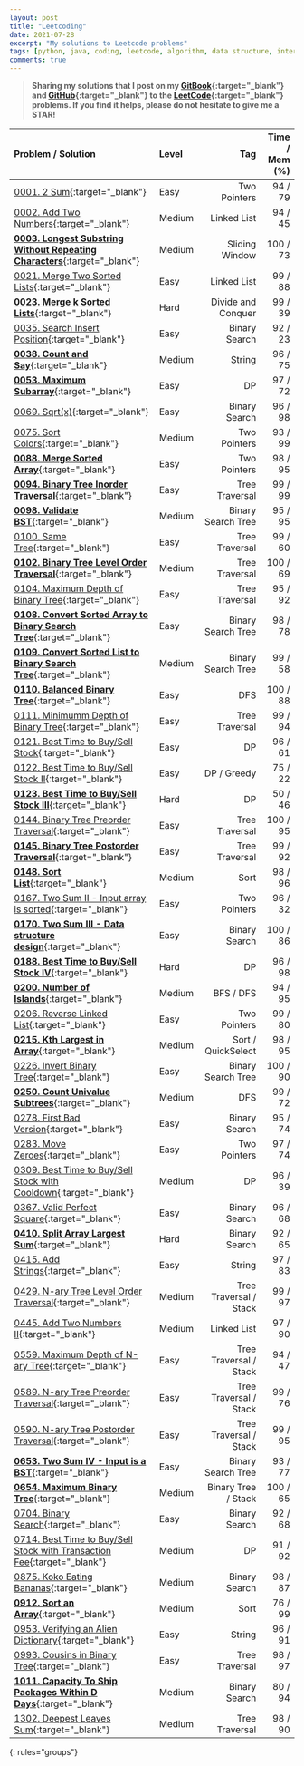 ```yaml
---
layout: post
title: "Leetcoding"
date: 2021-07-28
excerpt: "My solutions to Leetcode problems"
tags: [python, java, coding, leetcode, algorithm, data structure, interview]
comments: true
---
```


> **Sharing my solutions that I post on my [GitBook](https://yyloumike.gitbook.io/leetcode/){:target="_blank"} and [GitHub](https://github.com/yylou/leetcode){:target="_blank"} to the [LeetCode](https://leetcode.com/){:target="_blank"} problems. If you find it helps, please do not hesitate to give me a STAR!**

<!-- 
| [](){:target="_blank"}
| [****](){:target="_blank"}
-->

| Problem / Solution | Level | Tag | Time / Mem (%) |
|:-------------------|:------|----:|---------------:|
| [0001. 2 Sum](https://yyloumike.gitbook.io/leetcode/mixed/two-sum-4-qs/0001.-two-sum){:target="_blank"}                                                                   | Easy | Two Pointers | 94 / 79 |
| [0002. Add Two Numbers](https://yyloumike.gitbook.io/leetcode/linked-list/0002.-add-two-numbers){:target="_blank"}                                                        | Medium | Linked List | 94 / 45 |
| [**0003. Longest Substring Without Repeating Characters**](https://yyloumike.gitbook.io/leetcode/sliding-window/0003.-longest-substring-without-repeating-characters){:target="_blank"} | Medium | Sliding Window | 100 / 73 |
| [0021. Merge Two Sorted Lists](https://yyloumike.gitbook.io/leetcode/linked-list/0021.-merge-two-sorted-lists){:target="_blank"}                                          | Easy | Linked List | 99 / 88 |
| [**0023. Merge k Sorted Lists**](https://yyloumike.gitbook.io/leetcode/linked-list/0023.-merge-k-sorted-lists){:target="_blank"}                                          | Hard | Divide and Conquer | 99 / 39 |
| [0035. Search Insert Position](https://yyloumike.gitbook.io/leetcode/binary-search/0035.-search-insert-position){:target="_blank"}                                        | Easy | Binary Search | 92 / 23 |
| [**0038. Count and Say**](https://yyloumike.gitbook.io/leetcode/string/0038.-count-and-say){:target="_blank"}                                                             | Medium | String | 96 / 75 |
| [**0053. Maximum Subarray**](https://yyloumike.gitbook.io/leetcode/dp/0053.-maximum-subarray){:target="_blank"}                                                           | Easy | DP | 97 / 72 |
| [0069. Sqrt(x)](https://yyloumike.gitbook.io/leetcode/binary-search/0069.-sqrt-x){:target="_blank"}                                                                       | Easy | Binary Search | 96 / 98 |
| [0075. Sort Colors](https://yyloumike.gitbook.io/leetcode/two-pointer/0075.-sort-colors){:target="_blank"}                                                                | Medium | Two Pointers | 93 / 99 |
| [**0088. Merge Sorted Array**](https://yyloumike.gitbook.io/leetcode/two-pointer/0088.-merge-sorted-array){:target="_blank"}                                              | Easy | Two Pointers | 98 / 95 |
| [**0094. Binary Tree Inorder Traversal**](https://yyloumike.gitbook.io/leetcode/tree/binary-tree-traversal-3-qs/0094.-binary-tree-inorder-traversal){:target="_blank"}    | Easy | Tree Traversal | 99 / 99 |
| [**0098. Validate BST**](https://yyloumike.gitbook.io/leetcode/tree/0098.-validate-binary-search-tree){:target="_blank"}                                                  | Medium | Binary Search Tree | 95 / 95 |
| [0100. Same Tree](https://yyloumike.gitbook.io/leetcode/tree/0100.-same-tree){:target="_blank"}                                                                           | Easy | Tree Traversal | 99 / 60 |
| [**0102. Binary Tree Level Order Traversal**](https://yyloumike.gitbook.io/leetcode/tree/binary-tree-traversal-3-qs/0102.-binary-tree-level-order-traversal){:target="_blank"} | Medium | Tree Traversal | 100 / 69 |
| [0104. Maximum Depth of Binary Tree](https://yyloumike.gitbook.io/leetcode/tree/binary-tree-traversal-3-qs/0104.-maximum-depth-of-binary-tree){:target="_blank"}          | Easy | Tree Traversal | 95 / 92 |
| [**0108. Convert Sorted Array to Binary Search Tree**](https://yyloumike.gitbook.io/leetcode/tree/convert-to-bst-2-qs/0108.-convert-sorted-array-to-binary-search-tree){:target="_blank"} | Easy | Binary Search Tree | 98 / 78 |
| [**0109. Convert Sorted List to Binary Search Tree**](https://yyloumike.gitbook.io/leetcode/tree/convert-to-bst-2-qs/0109.-convert-sorted-list-to-binary-search-tree){:target="_blank"} | Medium | Binary Search Tree | 99 / 58 |
| [**0110. Balanced Binary Tree**](https://yyloumike.gitbook.io/leetcode/tree/0110.-balanced-binary-tree){:target="_blank"}                                                 | Easy | DFS | 100 / 88 |
| [0111. Minimumm Depth of Binary Tree](https://yyloumike.gitbook.io/leetcode/tree/binary-tree-traversal-3-qs/0111.-minimum-depth-of-binary-tree){:target="_blank"}         | Easy | Tree Traversal | 99 / 94 |
| [0121. Best Time to Buy/Sell Stock](https://yyloumike.gitbook.io/leetcode/dp/buy-and-sell-stock/0121.-best-time-to-buy-and-sell-stock){:target="_blank"}                  | Easy | DP | 96 / 61 |
| [0122. Best Time to Buy/Sell Stock II](https://yyloumike.gitbook.io/leetcode/dp/buy-and-sell-stock/0122.-best-time-to-buy-and-sell-stock-ii){:target="_blank"}            | Easy | DP / Greedy | 75 / 22 |
| [**0123. Best Time to Buy/Sell Stock III**](https://yyloumike.gitbook.io/leetcode/dp/buy-and-sell-stock/0123.-best-time-to-buy-and-sell-stock-iii){:target="_blank"}      | Hard | DP | 50 / 46 |
| [0144. Binary Tree Preorder Traversal](https://yyloumike.gitbook.io/leetcode/tree/binary-tree-traversal-3-qs/0144.-binary-tree-preorder-traversal){:target="_blank"}      | Easy | Tree Traversal | 100 / 95 |
| [**0145. Binary Tree Postorder Traversal**](https://yyloumike.gitbook.io/leetcode/tree/binary-tree-traversal-3-qs/0145.-binary-tree-postorder-traversal){:target="_blank"}| Easy | Tree Traversal | 99 / 92 |
| [**0148. Sort List**](https://yyloumike.gitbook.io/leetcode/sorting/0148.-sort-list){:target="_blank"}                                                                    | Medium | Sort | 98 / 96 |
| [0167. Two Sum II - Input array is sorted](https://yyloumike.gitbook.io/leetcode/mixed/two-sum-4-qs/0167.-two-sum-ii-input-array-is-sorted){:target="_blank"}             | Easy | Two Pointers | 96 / 32 |
| [**0170. Two Sum III - Data structure design**](https://yyloumike.gitbook.io/leetcode/mixed/two-sum-4-qs/0170.-two-sum-iii-data-structure-design){:target="_blank"}       | Easy | Binary Search | 100 / 86 |
| [**0188. Best Time to Buy/Sell Stock IV**](https://yyloumike.gitbook.io/leetcode/dp/buy-and-sell-stock/0188.-best-time-to-buy-and-sell-stock-iv){:target="_blank"}        | Hard | DP | 96 / 98 |
| [**0200. Number of Islands**](https://yyloumike.gitbook.io/leetcode/dfs-bfs/0200.-number-of-islands){:target="_blank"}                                                    | Medium | BFS / DFS | 94 / 95 |
| [0206. Reverse Linked List](https://yyloumike.gitbook.io/leetcode/linked-list/0206.-reverse-linked-list){:target="_blank"}                                                | Easy | Two Pointers | 99 / 80 |
| [**0215. Kth Largest in Array**](https://yyloumike.gitbook.io/leetcode/sorting/0215.-kth-largest-in-array){:target="_blank"}                                              | Medium | Sort / QuickSelect | 98 / 95 |
| [0226. Invert Binary Tree](https://yyloumike.gitbook.io/leetcode/tree/0226.-invert-binary-tree){:target="_blank"}                                                         | Easy | Binary Search Tree | 100 / 90 |
| [**0250. Count Univalue Subtrees**](https://yyloumike.gitbook.io/leetcode/tree/0250.-count-univalue-subtrees){:target="_blank"}                                           | Medium | DFS | 99 / 72 |
| [0278. First Bad Version](https://yyloumike.gitbook.io/leetcode/binary-search/0278.-first-bad-version){:target="_blank"}                                                  | Easy | Binary Search | 95 / 74 |
| [0283. Move Zeroes](https://yyloumike.gitbook.io/leetcode/two-pointer/0283.-move-zeroes){:target="_blank"}                                                                | Easy | Two Pointers | 97 / 74 |
| [0309. Best Time to Buy/Sell Stock with Cooldown](https://yyloumike.gitbook.io/leetcode/dp/buy-and-sell-stock/0309.-best-time-to-buy-and-sell-stock-with-cooldown){:target="_blank"} | Medium | DP | 96 / 39 |
| [0367. Valid Perfect Square](https://yyloumike.gitbook.io/leetcode/binary-search/0367.-valid-perfect-square){:target="_blank"}                                            | Easy | Binary Search | 96 / 68 |
| [**0410. Split Array Largest Sum**](https://yyloumike.gitbook.io/leetcode/binary-search/0410.-split-array-largest-sum){:target="_blank"}                                      | Hard | Binary Search | 92 / 65 |
| [0415. Add Strings](https://yyloumike.gitbook.io/leetcode/string/0415.-add-strings){:target="_blank"}                                                                     | Easy | String | 97 / 83 |
| [0429. N-ary Tree Level Order Traversal](https://yyloumike.gitbook.io/leetcode/tree/n-ary-tree-traversal-3-qs/0429.-n-ary-tree-level-order-traversal){:target="_blank"}   | Medium | Tree Traversal / Stack | 99 / 97 |
| [0445. Add Two Numbers II](https://yyloumike.gitbook.io/leetcode/linked-list/0445.-add-two-numbers-ii){:target="_blank"}                                                  | Medium | Linked List | 97 / 90 |
| [0559. Maximum Depth of N-ary Tree](https://yyloumike.gitbook.io/leetcode/tree/n-ary-tree-traversal-3-qs/0559.-maximum-depth){:target="_blank"}                           | Easy | Tree Traversal / Stack | 94 / 47 |
| [0589. N-ary Tree Preorder Traversal](https://yyloumike.gitbook.io/leetcode/tree/n-ary-tree-traversal-3-qs/0589.-n-ary-tree-preorder-traversal){:target="_blank"}         | Easy | Tree Traversal / Stack | 99 / 76 |
| [0590. N-ary Tree Postorder Traversal](https://yyloumike.gitbook.io/leetcode/tree/n-ary-tree-traversal-3-qs/0590.-n-ary-tree-postorder-traversal){:target="_blank"}       | Easy | Tree Traversal / Stack | 99 / 95 |
| [**0653. Two Sum IV - Input is a BST**](https://yyloumike.gitbook.io/leetcode/mixed/two-sum-4-qs/0653.-two-sum-iv-input-is-a-bst){:target="_blank"}                       | Easy | Binary Search Tree | 93 / 77 |
| [**0654. Maximum Binary Tree**](https://yyloumike.gitbook.io/leetcode/tree/0654.-maximum-binary-tree){:target="_blank"}                                                   | Medium | Binary Tree / Stack | 100 / 65 |
| [0704. Binary Search](https://yyloumike.gitbook.io/leetcode/binary-search/0704.-binary-search){:target="_blank"}                                                          | Easy | Binary Search | 92 / 68 |
| [0714. Best Time to Buy/Sell Stock with Transaction Fee](https://yyloumike.gitbook.io/leetcode/dp/buy-and-sell-stock/0714.-best-time-to-buy-and-sell-stock-with-transaction-fee){:target="_blank"} | Medium | DP | 91 / 92 |
| [0875. Koko Eating Bananas](https://yyloumike.gitbook.io/leetcode/binary-search/0875.-koko-eating-bananas){:target="_blank"}                                              | Medium | Binary Search | 98 / 87 |
| [**0912. Sort an Array**](https://yyloumike.gitbook.io/leetcode/sorting/0912.-sort-an-array){:target="_blank"}                                                            | Medium | Sort | 76 / 99 |
| [0953. Verifying an Alien Dictionary](https://yyloumike.gitbook.io/leetcode/string/0953.-verifying-an-alien-dictionary){:target="_blank"}                                 | Easy | String | 96 / 91 |
| [0993. Cousins in Binary Tree](https://yyloumike.gitbook.io/leetcode/tree/binary-tree-traversal-3-qs/0993.-cousins-in-binary-tree){:target="_blank"}                      | Easy | Tree Traversal | 98 / 97 |
| [**1011. Capacity To Ship Packages Within D Days**](https://yyloumike.gitbook.io/leetcode/binary-search/1011.-capacity-to-ship-packages-within-d-days){:target="_blank"}  | Medium | Binary Search | 80 / 94 |
| [1302. Deepest Leaves Sum](https://yyloumike.gitbook.io/leetcode/tree/binary-tree-traversal-3-qs/1302.-deepest-leaves-sum){:target="_blank"}                              | Medium | Tree Traversal | 98 / 90 |
{: rules="groups"}
